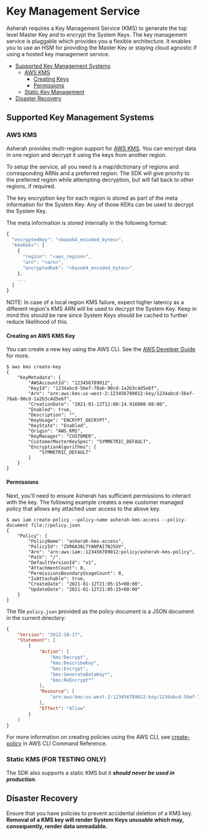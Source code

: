 # Key Management Service

Asherah requires a Key Management Service (KMS) to generate the top level Master Key and to encrypt the System Keys.
The key management service is pluggable which provides you a flexible architecture. It enables you to use an HSM for
providing the Master Key or staying cloud agnostic if using a hosted key management service.

* [Supported Key Management Systems](#supported-key-management-systems)
    * [AWS KMS](#aws-kms)
      * [Creating Keys](#creating-an-aws-kms-key)
      * [Permissions](#permissions)
    * [Static Key Management](#static-kms-for-testing-only)
* [Disaster Recovery](#disaster-recovery)

## Supported Key Management Systems

### AWS KMS

Asherah provides multi-region support for [AWS KMS](https://docs.aws.amazon.com/kms/latest/developerguide/index.html).
You can encrypt data in one region and decrypt it using the keys from another region.

To setup the service, all you need is a map/dictionary of regions and corresponding ARNs and a preferred region. The SDK
will give priority to the preferred region while attempting decryption, but will fall back to other regions, if required.

The key encryption key for each region is stored as part of the meta information for the System Key. Any of those KEKs
can be used to decrypt the System Key.

The meta information is stored internally in the following format:

```javascript
{
  "encryptedKey": "<base64_encoded_bytes>",
  "kmsKeks": [
    {
      "region": "<aws_region>",
      "arn": "<arn>",
      "encryptedKek": "<base64_encoded_bytes>"
    },
    ...
  ]
}
```

NOTE: In case of a local region KMS failure, expect higher latency as a different region's KMS ARN will be used to
decrypt the System Key. Keep in mind this should be rare since System Keys should be cached to further reduce
likelihood of this.

#### Creating an AWS KMS Key

You can create a new key using the AWS CLI. See the
[AWS Develper Guide](https://docs.aws.amazon.com/kms/latest/developerguide/create-keys.html) for more.

```console
$ aws kms create-key
{
    "KeyMetadata": {
        "AWSAccountId": "123456789012",
        "KeyId": "1234abcd-56ef-78ab-90cd-1a2b3c4d5e6f",
        "Arn": "arn:aws:kms:us-west-2:123456789012:key/1234abcd-56ef-78ab-90cd-1a2b3c4d5e6f",
        "CreationDate": "2021-01-12T12:00:14.916000-08:00",
        "Enabled": true,
        "Description": "",
        "KeyUsage": "ENCRYPT_DECRYPT",
        "KeyState": "Enabled",
        "Origin": "AWS_KMS",
        "KeyManager": "CUSTOMER",
        "CustomerMasterKeySpec": "SYMMETRIC_DEFAULT",
        "EncryptionAlgorithms": [
            "SYMMETRIC_DEFAULT"
        ]
    }
}
```

#### Permissions

Next, you'll need to ensure Asherah has sufficient permissions to interact with the key. The following example creates a
new customer managed policy that allows any attached user access to the above key.

```console
$ aws iam create-policy --policy-name asherah-kms-access --policy-document file://policy.json
{
    "Policy": {
        "PolicyName": "asherah-kms-access",
        "PolicyId": "ZXR6A36LTYANPAI7NJ5UV",
        "Arn": "arn:aws:iam::123456789012:policy/asherah-kms-policy",
        "Path": "/",
        "DefaultVersionId": "v1",
        "AttachmentCount": 0,
        "PermissionsBoundaryUsageCount": 0,
        "IsAttachable": true,
        "CreateDate": "2021-01-12T21:05:15+00:00",
        "UpdateDate": "2021-01-12T21:05:15+00:00"
    }
}
```

The file `policy.json` provided as the policy document is a JSON document in the current directory:

```json
{
    "Version": "2012-10-17",
    "Statement": [
        {
            "Action": [
                "kms:Decrypt",
                "kms:DescribeKey",
                "kms:Encrypt",
                "kms:GenerateDataKey*",
                "kms:ReEncrypt*"
            ],
            "Resource": [
                "arn:aws:kms:us-west-2:123456789012:key/1234abcd-56ef-78ab-90cd-1a2b3c4d5e6f"
            ],
            "Effect": "Allow"
        }
    ]
}
```

For more information on creating policies using the AWS CLI, see
[create-policy](https://awscli.amazonaws.com/v2/documentation/api/latest/reference/iam/create-policy.html) in
AWS CLI Command Reference.

### Static KMS (FOR TESTING ONLY)

The SDK also supports a static KMS but it ***should never be used in production***.

## Disaster Recovery

Ensure that you have policies to prevent accidental deletion of a KMS key. **Removal of a KMS key will render System Keys
unusable which may, consequently, render data unreadable.**
